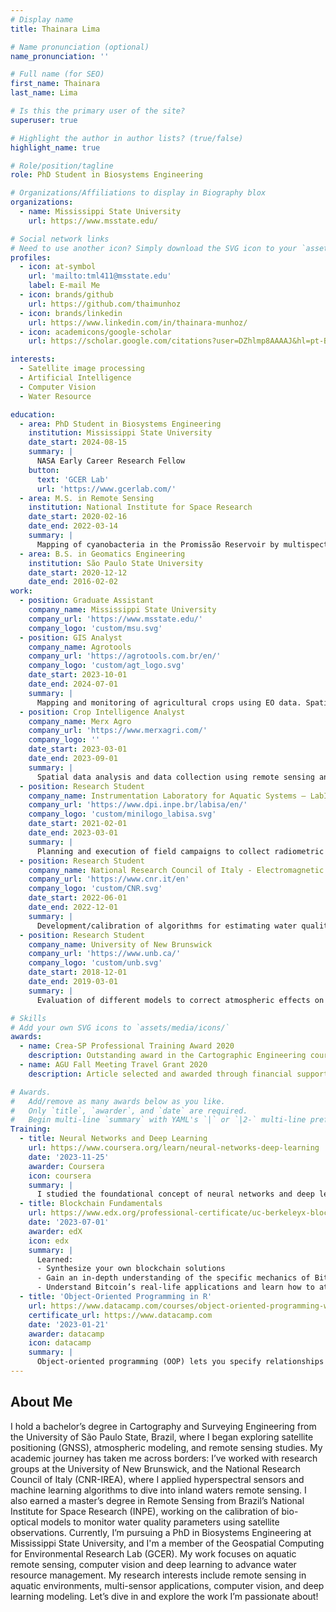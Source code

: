 ```yaml
---
# Display name
title: Thainara Lima

# Name pronunciation (optional)
name_pronunciation: ''

# Full name (for SEO)
first_name: Thainara
last_name: Lima

# Is this the primary user of the site?
superuser: true

# Highlight the author in author lists? (true/false)
highlight_name: true

# Role/position/tagline
role: PhD Student in Biosystems Engineering

# Organizations/Affiliations to display in Biography blox
organizations:
  - name: Mississippi State University
    url: https://www.msstate.edu/

# Social network links
# Need to use another icon? Simply download the SVG icon to your `assets/media/icons/` folder.
profiles:
  - icon: at-symbol
    url: 'mailto:tml411@msstate.edu'
    label: E-mail Me
  - icon: brands/github
    url: https://github.com/thaimunhoz
  - icon: brands/linkedin
    url: https://www.linkedin.com/in/thainara-munhoz/
  - icon: academicons/google-scholar
    url: https://scholar.google.com/citations?user=DZhlmp8AAAAJ&hl=pt-BR

interests:
  - Satellite image processing
  - Artificial Intelligence
  - Computer Vision
  - Water Resource

education:
  - area: PhD Student in Biosystems Engineering
    institution: Mississippi State University
    date_start: 2024-08-15
    summary: |
      NASA Early Career Research Fellow
    button:
      text: 'GCER Lab'
      url: 'https://www.gcerlab.com/'
  - area: M.S. in Remote Sensing
    institution: National Institute for Space Research
    date_start: 2020-02-16
    date_end: 2022-03-14
    summary: |
      Mapping of cyanobacteria in the Promissão Reservoir by multispectral and hyperspectral images
  - area: B.S. in Geomatics Engineering
    institution: São Paulo State University
    date_start: 2020-12-12
    date_end: 2016-02-02
work:
  - position: Graduate Assistant
    company_name: Mississippi State University
    company_url: 'https://www.msstate.edu/'
    company_logo: 'custom/msu.svg'
  - position: GIS Analyst
    company_name: Agrotools
    company_url: 'https://agrotools.com.br/en/'
    company_logo: 'custom/agt_logo.svg'
    date_start: 2023-10-01
    date_end: 2024-07-01
    summary: |
      Mapping and monitoring of agricultural crops using EO data. Spatial data analysis using remote sensing and geoprocessing techniques. Development of scripts in Python and GEE for automated geospatial and geostatistics modeling.
  - position: Crop Intelligence Analyst
    company_name: Merx Agro
    company_url: 'https://www.merxagri.com/'
    company_logo: ''
    date_start: 2023-03-01
    date_end: 2023-09-01
    summary: |
      Spatial data analysis and data collection using remote sensing and geoprocessing techniques to manipulate, extract, locate and analyze geographic data. Create, develop and run scripts to perform automated and manual geospatial and statistical analysis on datasets using Python and Java-script (Google Earth Engine). Basic SQL queries in relational data management.
  - position: Research Student
    company_name: Instrumentation Laboratory for Aquatic Systems – LabISA
    company_url: 'https://www.dpi.inpe.br/labisa/en/'
    company_logo: 'custom/minilogo_labisa.svg'
    date_start: 2021-02-01
    date_end: 2023-03-01
    summary: |
      Planning and execution of field campaigns to collect radiometric and limnological data in continental water bodies; laboratory analysis of pigments; digital image processing; algorithm calibration. Member of the project: MAPAQUALI - Inland water quality monitoring by satellite.
  - position: Research Student
    company_name: National Research Council of Italy - Electromagnetic Sensing of the Environment (CNR-IREA)
    company_url: 'https://www.cnr.it/en'
    company_logo: 'custom/CNR.svg'
    date_start: 2022-06-01
    date_end: 2022-12-01
    summary: |
      Development/calibration of algorithms for estimating water quality parameters; digital image processing; development of Python algorithms for process automation; hyperspectral data processing.
  - position: Research Student
    company_name: University of New Brunswick
    company_url: 'https://www.unb.ca/'
    company_logo: 'custom/unb.svg'
    date_start: 2018-12-01
    date_end: 2019-03-01
    summary: |
      Evaluation of different models to correct atmospheric effects on the GNSS signal; Training to use GAPS software (GPS Analysis and Positioning Software). 

# Skills
# Add your own SVG icons to `assets/media/icons/`
awards:
  - name: Crea-SP Professional Training Award 2020
    description: Outstanding award in the Cartographic Engineering course.
  - name: AGU Fall Meeting Travel Grant 2020
    description: Article selected and awarded through financial support.

# Awards.
#   Add/remove as many awards below as you like.
#   Only `title`, `awarder`, and `date` are required.
#   Begin multi-line `summary` with YAML's `|` or `|2-` multi-line prefix and indent 2 spaces below.
Training:
  - title: Neural Networks and Deep Learning
    url: https://www.coursera.org/learn/neural-networks-deep-learning
    date: '2023-11-25'
    awarder: Coursera
    icon: coursera
    summary: |
      I studied the foundational concept of neural networks and deep learning. By the end, I was familiar with the significant technological trends driving the rise of deep learning; build, train, and apply fully connected deep neural networks; implement efficient (vectorized) neural networks; identify key parameters in a neural network’s architecture; and apply deep learning to your own applications.
  - title: Blockchain Fundamentals
    url: https://www.edx.org/professional-certificate/uc-berkeleyx-blockchain-fundamentals
    date: '2023-07-01'
    awarder: edX
    icon: edx
    summary: |
      Learned:
      - Synthesize your own blockchain solutions
      - Gain an in-depth understanding of the specific mechanics of Bitcoin
      - Understand Bitcoin’s real-life applications and learn how to attack and destroy Bitcoin, Ethereum, smart contracts and Dapps, and alternatives to Bitcoin’s Proof-of-Work consensus algorithm
  - title: 'Object-Oriented Programming in R'
    url: https://www.datacamp.com/courses/object-oriented-programming-with-s3-and-r6-in-r
    certificate_url: https://www.datacamp.com
    date: '2023-01-21'
    awarder: datacamp
    icon: datacamp
    summary: |
      Object-oriented programming (OOP) lets you specify relationships between functions and the objects that they can act on, helping you manage complexity in your code. This is an intermediate level course, providing an introduction to OOP, using the S3 and R6 systems. S3 is a great day-to-day R programming tool that simplifies some of the functions that you write. R6 is especially useful for industry-specific analyses, working with web APIs, and building GUIs.
---
```


## About Me

I hold a bachelor’s degree in Cartography and Surveying Engineering from the University of São Paulo State, Brazil, where I began exploring satellite positioning (GNSS), atmospheric modeling, and remote sensing studies. My academic journey has taken me across borders: I’ve worked with research groups at the University of New Brunswick, and the National Research Council of Italy (CNR-IREA), where I applied hyperspectral sensors and machine learning algorithms to dive into inland waters remote sensing. I also earned a master’s degree in Remote Sensing from Brazil’s National Institute for Space Research (INPE), working on the calibration of bio-optical models to monitor water quality parameters using satellite observations.
Currently, I’m pursuing a PhD in Biosystems Engineering at Mississippi State University, and I'm a member of the Geospatial Computing for Environmental Research Lab (GCER). My work focuses on aquatic remote sensing, computer vision and deep learning to advance water resource management.
My research interests include remote sensing in aquatic environments, multi-sensor applications, computer vision, and deep learning modeling.
Let’s dive in and explore the work I’m passionate about!
